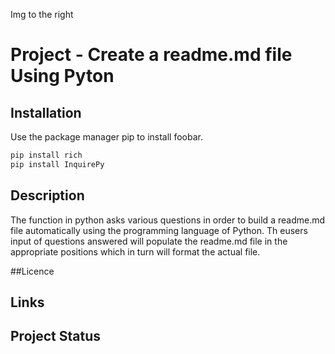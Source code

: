 Img to the right
# Project - Create a readme.md file Using Pyton

## Installation
Use the package manager pip to install foobar.
```python
pip install rich
pip install InquirePy
```

## Description
The function in python asks various questions in order to build a readme.md file automatically using the programming language of Python.
Th eusers input of questions answered will populate the readme.md file in the appropriate positions which in turn will format the actual file.

##Licence

## Links

## Project Status


